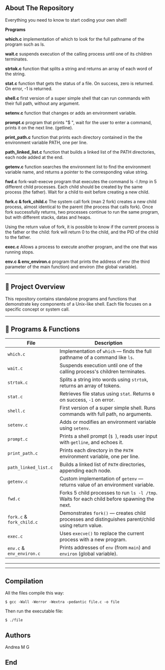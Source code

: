 ## About The Repository

Everything you need to know to start coding your own shell!

**Programs**

**which.c** implementation of which to look for the full pathname
 of the program such as ls.

**wait.c** suspends execution of the calling process until one of
its children terminates.

**strtok.c** function that splits a string and returns an array of
each word of the string.

**stat.c** function that gets the status of a file. On success, zero
is returned. On error, -1 is returned.

**shell.c** first version of a super simple shell that can run
commands with their full path, without any argument.

**setenv.c** function that changes or adds an environment variable.

**prompt.c** program that prints "$ ", wait for the user to enter
a command, prints it on the next line. (getline).

**print_path.c** function that prints each directory contained in the the environment variable PATH, one per line.

**path_linked_list.c** function that builds a linked list of the
PATH directories, each node added at the end.

**getenv.c** function searches the environment list to find the
environment variable name, and returns a pointer to the corresponding
value string.

**fwd.c** fork-wait-execve program that executes the command ls -l
/tmp in 5 different child processes. Each child should be created
by the same process (the father). Wait for a child to exit before
creating a new child.

**fork.c & fork_child.c** The system call fork (man 2 fork) creates
a new child process, almost identical to the parent (the process that
calls fork). Once fork successfully returns, two processes continue
to run the same program, but with different stacks, datas and heaps.

Using the return value of fork, it is possible to know if the current
process is the father or the child: fork will return 0 to the child,
and the PID of the child to the father.

**exec.c** Allows a process to execute another program, and the one
that was running stops. 

**env.c & env_environ.c** program that prints the address of env
(the third parameter of the main function) and environ (the global
variable).

----
## 📁 Project Overview

This repository contains standalone programs and functions that demonstrate key components of a Unix-like shell. Each file focuses on a specific concept or system call.

---

## 🔧 Programs & Functions

| File | Description |
|------|-------------|
| `which.c` | Implementation of `which` — finds the full pathname of a command like `ls`. |
| `wait.c` | Suspends execution until one of the calling process's children terminates. |
| `strtok.c` | Splits a string into words using `strtok`, returns an array of tokens. |
| `stat.c` | Retrieves file status using `stat`. Returns `0` on success, `-1` on error. |
| `shell.c` | First version of a super simple shell. Runs commands with full path, no arguments. |
| `setenv.c` | Adds or modifies an environment variable using `setenv`. |
| `prompt.c` | Prints a shell prompt (`$ `), reads user input with `getline`, and echoes it. |
| `print_path.c` | Prints each directory in the `PATH` environment variable, one per line. |
| `path_linked_list.c` | Builds a linked list of `PATH` directories, appending each node. |
| `getenv.c` | Custom implementation of `getenv` — returns value of an environment variable. |
| `fwd.c` | Forks 5 child processes to run `ls -l /tmp`. Waits for each child before spawning the next. |
| `fork.c` & `fork_child.c` | Demonstrates `fork()` — creates child processes and distinguishes parent/child using return value. |
| `exec.c` | Uses `execve()` to replace the current process with a new program. |
| `env.c` & `env_environ.c` | Prints addresses of `env` (from `main`) and `environ` (global variable). |

---


----
## Compilation
All the files compile this way:

	$ gcc -Wall -Werror -Wextra -pedantic file.c -o file

Then run the executable file:

	$ ./file

## Authors
Andrea M G

## End
